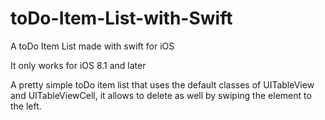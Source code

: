 # toDo-Item-List-with-Swift
A toDo Item List made with swift for iOS

It only works for iOS 8.1 and later

A pretty simple toDo item list that uses the default classes of UITableView and UITableViewCell, it allows to delete as well by swiping the element to the left.

